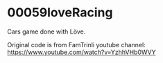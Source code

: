# 00059loveRacing
Cars game done with Löve.

Original code is from FamTrinli youtube channel: https://www.youtube.com/watch?v=YzhhVHb0WVY